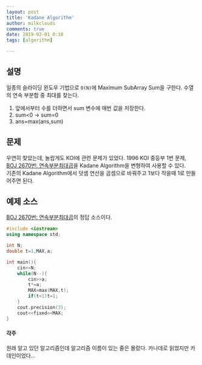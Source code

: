 ```yaml
---
layout: post
title: 'Kadane Algorithm'
author: milkclouds
comments: true
date: 2019-02-01 0:10
tags: [algorithm]

---
```



## 설명

일종의 슬라이딩 윈도우 기법으로 `O(N)`에 Maximum SubArray Sum을 구한다.
수열의 연속 부분합 중 최대를 찾는다.

1. 앞에서부터 수를 더하면서 sum 변수에 매번 값을 저장한다.
2. sum<0 -> sum=0
3. ans=max(ans,sum)


## 문제  
우연히 찾았는데, 놀랍게도 KOI에 관련 문제가 있었다. 1996 KOI 중등부 1번 문제, [BOJ 2670번: 연속부분최대곱](https://www.acmicpc.net/problem/2670)을 Kadane Algorithm을 변형하여 사용할 수 있다.  
기존의 Kadane Algorithm에서 덧셈 연산을 곱셈으로 바꿔주고 1보다 작을때 1로 만들어주면 된다.

  
## 예제 소스  
[BOJ 2670번: 연속부분최대곱](https://www.acmicpc.net/problem/2670)의 정답 소스이다.

```c++
#include <iostream>
using namespace std;

int N;
double t=1,MAX,a;

int main(){
	cin>>N;
	while(N--){
		cin>>a;
		t*=a;
		MAX=max(MAX,t);
		if(t<1)t=1;
	}
    cout.precision(3);
	cout<<fixed<<MAX;
}
```



#### 각주

원래 알고 있던 알고리즘인데 알고리즘 이름이 있는 줄은 몰랐다. 카나데로 읽었지만 카데인이었다...
